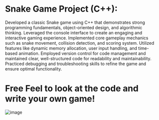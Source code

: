# Snake Game Project (C++):
Developed a classic Snake game using C++ that demonstrates strong programming fundamentals, object-oriented design, and algorithmic thinking. Leveraged the console interface to create an engaging and interactive gaming experience. Implemented core gameplay mechanics such as snake movement, collision detection, and scoring system. Utilized features like dynamic memory allocation, user input handling, and time-based animation. Employed version control for code management and maintained clear, well-structured code for readability and maintainability. Practiced debugging and troubleshooting skills to refine the game and ensure optimal functionality.
# Free Feel to look at the code and write your own game!
![image](https://github.com/mustafajamis/MyProjects/assets/39936262/bd11fb4c-ee68-42c7-ae6b-5c373e978d5f)
